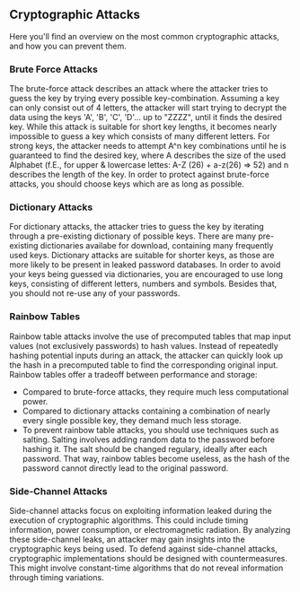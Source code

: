 ## Cryptographic Attacks

Here you'll find an overview on the most common cryptographic attacks, and how you can prevent them.

### Brute Force Attacks

The brute-force attack describes an attack where the attacker tries to guess the key by trying every possible key-combination.
Assuming a key can only consist out of 4 letters, the attacker will start trying to decrypt the data using the keys 'A', 'B', 'C', 'D'... up to "ZZZZ", until it finds the desired key.
While this attack is suitable for short key lengths, it becomes nearly impossible to guess a key which consists of many different letters.
For strong keys, the attacker needs to attempt A^n key combinations until he is guaranteed to find the desired key, where A describes the size of the used Alphabet (f.E., for upper & lowercase lettes: A-Z (26) + a-z(26) => 52) and n describes the length of the key.
In order to protect against brute-force attacks, you should choose keys which are as long as possible.

### Dictionary Attacks

For dictionary attacks, the attacker tries to guess the key by iterating through a pre-existing dictionary of possible keys.
There are many pre-existing dictionaries availabe for download, containing many frequently used keys.
Dictionary attacks are suitable for shorter keys, as those are more likely to be present in leaked password databases.
In order to avoid your keys being guessed via dictionaries, you are encouraged to use long keys, consisting of different letters, numbers and symbols. Besides that, you should not re-use any of your passwords.

### Rainbow Tables


Rainbow table attacks involve the use of precomputed tables that map input values (not exclusively passwords) to hash values. Instead of repeatedly hashing potential inputs during an attack, the attacker can quickly look up the hash in a precomputed table to find the corresponding original input.
Rainbow tables offer a tradeoff between performance and storage:
- Compared to brute-force attacks, they require much less computational power.
- Compared to dictionary attacks containing a combination of nearly every single possible key, they demand much less storage.
- To prevent rainbow table attacks, you should use techniques such as salting. Salting involves adding random data to the password before hashing it. The salt should be changed regulary, ideally after each password.
That way, rainbow tables become useless, as the hash of the password cannot directly lead to the original password.

### Side-Channel Attacks

Side-channel attacks focus on exploiting information leaked during the execution of cryptographic algorithms. This could include timing information, power consumption, or electromagnetic radiation.
By analyzing these side-channel leaks, an attacker may gain insights into the cryptographic keys being used.
To defend against side-channel attacks, cryptographic implementations should be designed with countermeasures.
This might involve constant-time algorithms that do not reveal information through timing variations.
